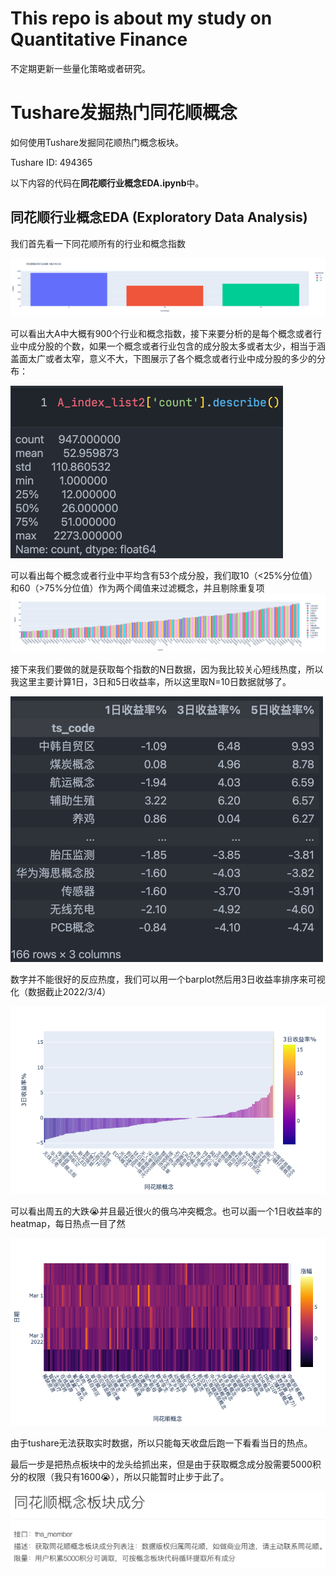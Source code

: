 # This repo is about my study on Quantitative Finance
不定期更新一些量化策略或者研究。

# Tushare发掘热门同花顺概念
如何使用Tushare发掘同花顺热门概念板块。

Tushare ID: 494365

以下内容的代码在**同花顺行业概念EDA.ipynb**中。

## 同花顺行业概念EDA (Exploratory Data Analysis)

我们首先看一下同花顺所有的行业和概念指数

![ths_concepts](README.assets/ths_concepts.png)

可以看出大A中大概有900个行业和概念指数，接下来要分析的是每个概念或者行业中成分股的个数，如果一个概念或者行业包含的成分股太多或者太少，相当于涵盖面太广或者太窄，意义不大，下图展示了各个概念或者行业中成分股的多少的分布：

<img src="README.assets/CleanShot%202022-03-05%20at%2021.59.46@2x.png" alt="CleanShot 2022-03-05 at 21.59.46@2x" style="zoom:50%;" />

可以看出每个概念或者行业中平均含有53个成分股，我们取10（<25%分位值）和60（>75%分位值）作为两个阈值来过滤概念，并且剔除重复项![ths_concepts_10_60](README.assets/ths_concepts_10_60.png)

接下来我们要做的就是获取每个指数的N日数据，因为我比较关心短线热度，所以我这里主要计算1日，3日和5日收益率，所以这里取N=10日数据就够了。

<img src="README.assets/CleanShot%202022-03-05%20at%2022.08.10@2x.png" alt="CleanShot 2022-03-05 at 22.08.10@2x" style="zoom:50%;" />

数字并不能很好的反应热度，我们可以用一个barplot然后用3日收益率排序来可视化（数据截止2022/3/4）

![3day_ret](README.assets/3day_ret-6489471.png) 

可以看出周五的大跌😭并且最近很火的俄乌冲突概念。也可以画一个1日收益率的heatmap，每日热点一目了然

![heatmap](README.assets/heatmap.png)

由于tushare无法获取实时数据，所以只能每天收盘后跑一下看看当日的热点。

最后一步是把热点板块中的龙头给抓出来，但是由于获取概念成分股需要5000积分的权限（我只有1600😭），所以只能暂时止步于此了。

![CleanShot 2022-03-05 at 22.18.28@2x](README.assets/CleanShot%202022-03-05%20at%2022.18.28@2x.png)
